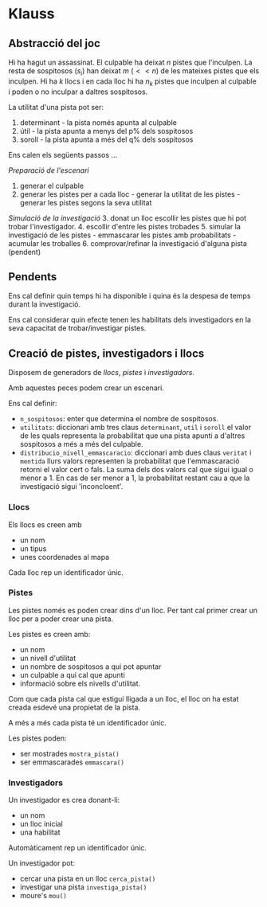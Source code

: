 # Klauss

## Abstracció del joc
Hi ha hagut un assassinat. El culpable ha deixat $n$ pistes que l'inculpen. La resta de sospitosos ($s_i$) han deixat $m$ ($<< n$) de les mateixes pistes que els inculpen. Hi ha $k$ llocs i en cada lloc hi ha $n_k$ pistes que inculpen al culpable i poden o no inculpar a daltres sospitosos.

La utilitat d'una pista pot ser:
  1. determinant - la pista només apunta al culpable
  2. útil - la pista apunta a menys del p% dels sospitosos
  3. soroll - la pista apunta a més del q% dels sospitosos

Ens calen els següents passos ...

  _Preparació de l'escenari_
  1. generar el culpable
  2. generar les pistes per a cada lloc
    - generar la utilitat de les pistes
    - generar les pistes segons la seva utilitat

_Simulació de la investigació_
  3. donat un lloc escollir les pistes que hi pot trobar l'investigador.
  4. escollir d'entre les pistes trobades
  5. simular la investigació de les pistes
    - emmascarar les pistes amb probabilitats
    - acumular les troballes
  6. comprovar/refinar la investigació d'alguna pista (pendent)


## Pendents
Ens cal definir quin temps hi ha disponible i quina és la despesa de temps durant la investigació.

Ens cal considerar quin efecte tenen les habilitats dels investigadors en la seva capacitat de trobar/investigar pistes.



## Creació de pistes, investigadors i llocs
Disposem de generadors de $llocs$, $pistes$ i $investigadors$.

Amb aquestes peces podem crear un escenari.

Ens cal definir:

  - `n_sospitosos`: enter que determina el nombre de sospitosos.
  - `utilitats`: diccionari amb tres claus `determinant`, `util` i `soroll` el valor de les quals representa la probabilitat que una pista apunti a d'altres sospitosos a més a més del culpable.
  - `distribucio_nivell_emmascaracio`: diccionari amb dues claus `veritat` i `mentida` llurs valors representen la probabilitat que l'emmascaració retorni el valor cert o fals. La suma dels dos valors cal que sigui igual o menor a 1. En cas de ser menor a 1, la probabilitat restant cau a que la investigació sigui 'inconcloent'.

### Llocs
Els llocs es creen amb
- un nom
- un tipus
- unes coordenades al mapa

Cada lloc rep un identificador únic.

### Pistes
Les pistes només es poden crear dins d'un lloc. Per tant cal primer crear un lloc per a poder crear una pista.

Les pistes es creen amb:
- un nom
- un nivell d'utilitat
- un nombre de sospitosos a qui pot apuntar
- un culpable a qui cal que apunti
- informació sobre els nivells d'utilitat.

Com que cada pista cal que estigui lligada a un lloc, el lloc on ha estat creada esdevé una propietat de la pista.

A més a més cada pista té un identificador únic.

Les pistes poden:
- ser mostrades `mostra_pista()`
- ser emmascarades `emmascara()`


### Investigadors
Un investigador es crea donant-li:
- un nom
- un lloc inicial
- una habilitat

Automàticament rep un identificador únic.

Un investigador pot:
- cercar una pista en un lloc `cerca_pista()`
- investigar una pista `investiga_pista()`
- moure's `mou()`